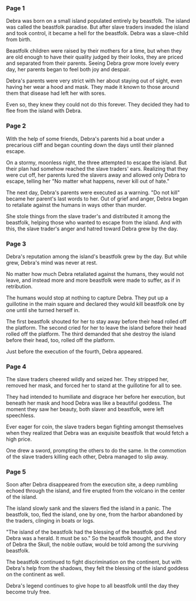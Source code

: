 ### Page 1

Debra was born on a small island populated entirely by beastfolk. The island was called the beastfolk paradise. But after slave traders invaded the island and took control, it became a hell for the beastfolk. Debra was a slave-child from birth.

Beastfolk children were raised by their mothers for a time, but when they are old enough to have their quality judged by their looks, they are priced and separated from their parents. Seeing Debra grow more lovely every day, her parents began to feel both joy and despair.

Debra's parents were very strict with her about staying out of sight, even having her wear a hood and mask. They made it known to those around them that disease had left her with sores.

Even so, they knew they could not do this forever. They decided they had to flee from the island with Debra.

### Page 2

With the help of some friends, Debra's parents hid a boat under a precarious cliff and began counting down the days until their planned escape.

On a stormy, moonless night, the three attempted to escape the island. But their plan had somehow reached the slave traders' ears. Realizing that they were cut off, her parents lured the slavers away and allowed only Debra to escape, telling her "No matter what happens, never kill out of hate."

The next day, Debra's parents were executed as a warning. "Do not kill" became her parent's last words to her. Out of grief and anger, Debra began to retaliate against the humans in ways other than murder.

She stole things from the slave trader's and distributed it among the beastfolk, helping those who wanted to escape from the island. And with this, the slave trader's anger and hatred toward Debra grew by the day.

### Page 3

Debra's reputation among the island's beastfolk grew by the day. But while grew, Debra's mind was never at rest.

No matter how much Debra retaliated against the humans, they would not leave, and instead more and more beastfolk were made to suffer, as if in retribution.

The humans would stop at nothing to capture Debra. They put up a guillotine in the main square and declared they would kill beastfolk one by one until she turned herself in.

The first beastfolk shouted for her to stay away before their head rolled off the platform. The second cried for her to leave the island before their head rolled off the platform. The third demanded that she destroy the island before their head, too, rolled off the platform.

Just before the execution of the fourth, Debra appeared.

### Page 4

The slave traders cheered wildly and seized her. They stripped her, removed her mask, and forced her to stand at the guillotine for all to see.

They had intended to humiliate and disgrace her before her execution, but beneath her mask and hood Debra was like a beautiful goddess. The moment they saw her beauty, both slaver and beastfolk, were left speechless.

Ever eager for coin, the slave traders began fighting amongst themselves when they realized that Debra was an exquisite beastfolk that would fetch a high price.

One drew a sword, prompting the others to do the same. In the commotion of the slave traders killing each other, Debra managed to slip away.

### Page 5

Soon after Debra disappeared from the execution site, a deep rumbling echoed through the island, and fire
erupted from the volcano in the center of the island.

The island slowly sank and the slavers fled the island in a panic. The beastfolk, too, fled the island, one by one, from the harbor abandoned by the traders, clinging in boats or logs.

"The island of the beastfolk had the blessing of the beastfolk god. And Debra was a herald. It must be so."
So the beastfolk thought, and the story of Debra the Skull, the noble outlaw, would be told among the surviving beastfolk.

The beastfolk continued to fight discrimination on the continent, but with Debra's help from the shadows, they felt the blessing of the island goddess on the continent as well.

Debra's legend continues to give hope to all beastfolk until the day they become truly free.